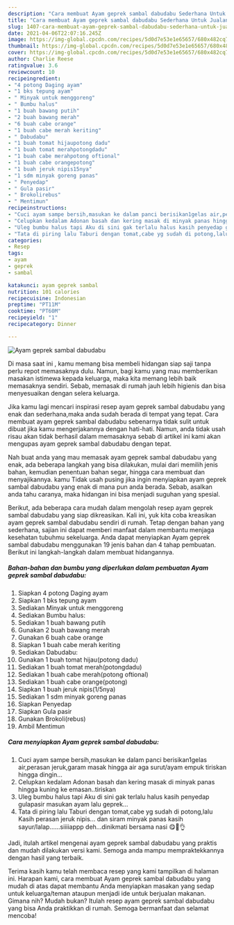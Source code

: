 ```yaml
---
description: "Cara membuat Ayam geprek sambal dabudabu Sederhana Untuk Jualan"
title: "Cara membuat Ayam geprek sambal dabudabu Sederhana Untuk Jualan"
slug: 1407-cara-membuat-ayam-geprek-sambal-dabudabu-sederhana-untuk-jualan
date: 2021-04-06T22:07:16.245Z
image: https://img-global.cpcdn.com/recipes/5d0d7e53e1e65657/680x482cq70/ayam-geprek-sambal-dabudabu-foto-resep-utama.jpg
thumbnail: https://img-global.cpcdn.com/recipes/5d0d7e53e1e65657/680x482cq70/ayam-geprek-sambal-dabudabu-foto-resep-utama.jpg
cover: https://img-global.cpcdn.com/recipes/5d0d7e53e1e65657/680x482cq70/ayam-geprek-sambal-dabudabu-foto-resep-utama.jpg
author: Charlie Reese
ratingvalue: 3.6
reviewcount: 10
recipeingredient:
- "4 potong Daging ayam"
- "1 bks tepung ayam"
- " Minyak untuk menggoreng"
- " Bumbu halus"
- "1 buah bawang putih"
- "2 buah bawang merah"
- "6 buah cabe orange"
- "1 buah cabe merah keriting"
- " Dabudabu"
- "1 buah tomat hijaupotong dadu"
- "1 buah tomat merahpotongdadu"
- "1 buah cabe merahpotong oftional"
- "1 buah cabe orangepotong"
- "1 buah jeruk nipis15nya"
- "1 sdm minyak goreng panas"
- " Penyedap"
- " Gula pasir"
- " Brokolirebus"
- " Mentimun"
recipeinstructions:
- "Cuci ayam sampe bersih,masukan ke dalam panci berisikan1gelas air,perasan jeruk,garam masak hingga air aga surut/ayam empuk tiriskan hingga dingin..."
- "Celupkan kedalam Adonan basah dan kering masak di minyak panas hingga kuning ke emasan..tiriskan"
- "Uleg bumbu halus tapi Aku di sini gak terlalu halus kasih penyedap gulapasir masukan ayam lalu geprek..."
- "Tata di piring lalu Taburi dengan tomat,cabe yg sudah di potong,lalu Kasih perasan jeruk nipis... dan siram minyak panas kasih sayur/lalap......siiiiappp deh...dinikmati bersama nasi 😋🙏👌"
categories:
- Resep
tags:
- ayam
- geprek
- sambal

katakunci: ayam geprek sambal 
nutrition: 101 calories
recipecuisine: Indonesian
preptime: "PT11M"
cooktime: "PT60M"
recipeyield: "1"
recipecategory: Dinner

---
```



![Ayam geprek sambal dabudabu](https://img-global.cpcdn.com/recipes/5d0d7e53e1e65657/680x482cq70/ayam-geprek-sambal-dabudabu-foto-resep-utama.jpg)

Di masa  saat ini , kamu memang bisa membeli hidangan siap saji tanpa perlu repot memasaknya dulu. Namun, bagi kamu yang mau memberikan masakan istimewa kepada keluarga, maka kita memang lebih baik memasaknya sendiri. Sebab, memasak di rumah jauh lebih higienis dan bisa menyesuaikan dengan selera keluarga.

Jika kamu lagi mencari inspirasi resep ayam geprek sambal dabudabu yang enak dan sederhana,maka anda sudah berada di tempat yang tepat. Cara membuat ayam geprek sambal dabudabu  sebenarnya tidak sulit untuk dibuat jika kamu mengerjakannya dengan hati-hati. Namun, anda tidak usah risau akan tidak berhasil dalam memasaknya 
sebab di artikel ini kami akan mengupas ayam geprek sambal dabudabu dengan tepat.  



Nah buat anda yang mau memasak ayam geprek sambal dabudabu yang enak, ada beberapa langkah yang bisa dilakukan, mulai dari memilih jenis bahan, kemudian penentuan bahan segar, hingga cara membuat dan menyajikannya. kamu Tidak usah pusing jika ingin menyiapkan ayam geprek sambal dabudabu yang enak di mana pun anda berada. Sebab, asalkan anda  tahu caranya, maka hidangan ini bisa menjadi suguhan yang spesial.

Berikut, ada beberapa cara mudah dalam mengolah resep ayam geprek sambal dabudabu yang siap dikreasikan. Kali ini, yuk kita coba kreasikan ayam geprek sambal dabudabu sendiri di rumah. Tetap dengan bahan yang sederhana, sajian ini dapat memberi manfaat dalam membantu menjaga kesehatan tubuhmu sekeluarga. Anda dapat menyiapkan Ayam geprek sambal dabudabu menggunakan 19 jenis bahan dan 4 tahap pembuatan. Berikut ini langkah-langkah dalam membuat hidangannya.

<!--inarticleads1-->

##### Bahan-bahan dan bumbu yang diperlukan dalam pembuatan Ayam geprek sambal dabudabu:

1. Siapkan 4 potong Daging ayam
1. Siapkan 1 bks tepung ayam
1. Sediakan  Minyak untuk menggoreng
1. Sediakan  Bumbu halus:
1. Sediakan 1 buah bawang putih
1. Gunakan 2 buah bawang merah
1. Gunakan 6 buah cabe orange
1. Siapkan 1 buah cabe merah keriting
1. Sediakan  Dabudabu:
1. Gunakan 1 buah tomat hijau(potong dadu)
1. Sediakan 1 buah tomat merah(potongdadu)
1. Sediakan 1 buah cabe merah(potong oftional)
1. Sediakan 1 buah cabe orange(potong)
1. Siapkan 1 buah jeruk nipis(1/5nya)
1. Sediakan 1 sdm minyak goreng panas
1. Siapkan  Penyedap
1. Siapkan  Gula pasir
1. Gunakan  Brokoli(rebus)
1. Ambil  Mentimun




<!--inarticleads2-->

##### Cara menyiapkan Ayam geprek sambal dabudabu:

1. Cuci ayam sampe bersih,masukan ke dalam panci berisikan1gelas air,perasan jeruk,garam masak hingga air aga surut/ayam empuk tiriskan hingga dingin...
1. Celupkan kedalam Adonan basah dan kering masak di minyak panas hingga kuning ke emasan..tiriskan
1. Uleg bumbu halus tapi Aku di sini gak terlalu halus kasih penyedap gulapasir masukan ayam lalu geprek...
1. Tata di piring lalu Taburi dengan tomat,cabe yg sudah di potong,lalu Kasih perasan jeruk nipis... dan siram minyak panas kasih sayur/lalap......siiiiappp deh...dinikmati bersama nasi 😋🙏👌




Jadi, itulah artikel mengenai  ayam geprek sambal dabudabu  yang praktis dan mudah dilakukan versi kami. Semoga anda mampu mempraktekkannya dengan hasil yang terbaik. 

Terima kasih kamu telah membaca resep yang kami tampilkan di halaman ini. Harapan kami, cara membuat  Ayam geprek sambal dabudabu yang mudah di atas dapat membantu Anda menyiapkan masakan yang sedap untuk keluarga/teman ataupun menjadi ide untuk berjualan makanan. Gimana nih? Mudah bukan? Itulah resep ayam geprek sambal dabudabu yang bisa Anda praktikkan di rumah. Semoga bermanfaat dan selamat mencoba!

